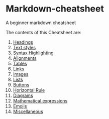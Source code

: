 # Markdown-cheatsheet

A beginner markdown cheatsheet

The contents of this Cheatsheet are:

1. [Headings](https://github.com/shubanms/markdown-cheatsheet/blob/main/cheat%20sheet/heading.MARKDOWN)
2. [Text styles]()
3. [Syntax Highlighting]()
4. [Alignments]()
5. [Tables]()
6. [Links]()
7. [Images]()
8. [Lists]()
9. [Buttons]()
10. [Horizontal Rule]()
11. [Diagrams]()
12. [Mathematical expressions]()
13. [Emojis]()
14. [Miscellaneous]()
